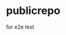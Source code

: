 # publicrepo
for e2e test








































































































































































































































































































































































































































































